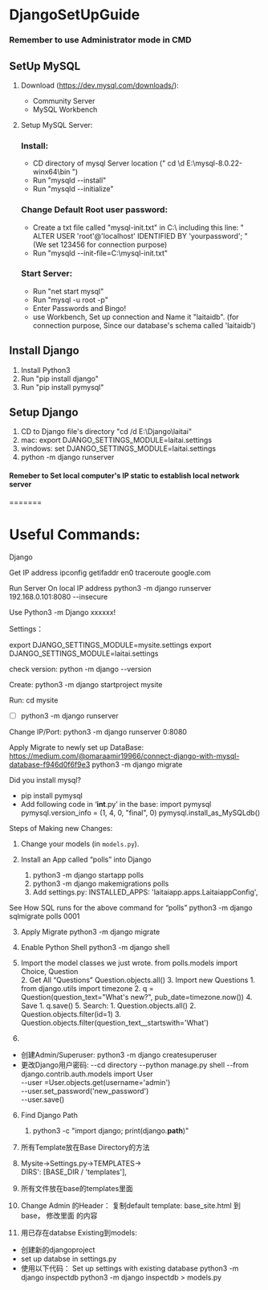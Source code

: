 # DjangoSetUpGuide
### Remember to use Administrator mode in CMD
## SetUp MySQL

1. Download (https://dev.mysql.com/downloads/):
    - Community Server
    - MySQL Workbench
    
2. Setup MySQL Server:
    ### Install:
    - CD directory of mysql Server location (" cd \d E:\mysql-8.0.22-winx64\bin ")
    - Run "mysqld --install"
    - Run "mysqld --initialize"
    ### Change Default Root user password:
    - Create a txt file called "mysql-init.txt" in C:\\
        including this line:
      " ALTER USER 'root'@'localhost' IDENTIFIED BY 'yourpassword'; "   (We set 123456  for connection purpose)
    - Run "mysqld --init-file=C:\\mysql-init.txt"
    
    ### Start Server:
    - Run "net start mysql"
    - Run "mysql -u root -p"   
    - Enter Passwords and Bingo!
    - use Workbench, Set up connection and Name it "laitaidb".          (for connection purpose, Since our database's schema called 'laitaidb')
    
    

## Install Django

1. Install Python3
2. Run "pip install django"
3. Run "pip install pymysql"

## Setup Django
1. CD to Django file's directory "cd /d E:\Django\laitai"
2. mac:  export DJANGO_SETTINGS_MODULE=laitai.settings
2. windows:  set DJANGO_SETTINGS_MODULE=laitai.settings
3. python -m django runserver

#### Remeber to Set local computer's IP static to establish local network server
=======
# Useful Commands:

Django

Get IP address
ipconfig getifaddr en0
traceroute google.com

Run Server On local IP address
python3 -m django runserver 192.168.0.101:8080 --insecure

Use Python3 -m Django xxxxxx!

Settings：

export DJANGO_SETTINGS_MODULE=mysite.settings
export DJANGO_SETTINGS_MODULE=laitai.settings

check version:
python -m django --version

Create:
python3 -m django startproject mysite 

Run:
cd mysite
- [ ] python3 -m django runserver

Change IP/Port:
python3 -m django runserver 0:8080

Apply Migrate to newly set up DataBase:
https://medium.com/@omaraamir19966/connect-django-with-mysql-database-f946d0f6f9e3
python3 -m django migrate  

Did you install mysql?
- pip install pymysql
- Add following code in ‘__int__.py’ in the base:
 import pymysql
 pymysql.version_info = (1, 4, 0, "final", 0)
 pymysql.install_as_MySQLdb()



Steps of Making new Changes:

1. Change your models (in ``models.py``).

2. Install an App called “polls” into Django
    1. python3 -m django startapp polls
    2. python3 -m django makemigrations polls
    3. Add settings.py: INSTALLED_APPS:
  'laitaiapp.apps.LaitaiappConfig',

 See How SQL runs for the above command for “polls”
 python3 -m django sqlmigrate polls 0001

3. Apply Migrate
 python3 -m django migrate 

4.  Enable Python Shell
 python3 -m django shell 

 1. Import the model classes we just wrote.
  from polls.models import Choice, Question  
    2. Get All “Questions”                                                    Question.objects.all()
    3. Import new Questions
        1. from django.utils import timezone
        2. q = Question(question_text="What's new?", pub_date=timezone.now())
    4. Save
        1. q.save()
    5. Search:
        1. Question.objects.all()
        2. Question.objects.filter(id=1)
        3. Question.objects.filter(question_text__startswith='What')

5. 
- 创建Admin/Superuser:
 python3 -m django createsuperuser
- 更改Django用户密码:
--cd directory
--python manage.py shell
--from django.contrib.auth.models import User  
--user =User.objects.get(username='admin')  
--user.set_password('new_password')  
--user.save()  
 

6. Find Django Path
    1. python3 -c "import django; print(django.__path__)"

7. 所有Template放在Base Directory的方法
 1. Mysite->Settings.py->TEMPLATES->   
  DIRS': [BASE_DIR / 'templates'],
 2. 所有文件放在base的templates里面

8. Change Admin 的Header：
 复制default template: base_site.html 到base， 修改里面 的内容

9. 用已存在databse Existing到models:
  - 创建新的djangoproject 
 - set up databse in settings.py
 - 使用以下代码：
 Set up settings with existing database
 python3 -m django inspectdb
 python3 -m django inspectdb > models.py

